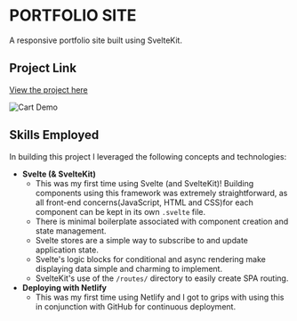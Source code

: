 # PORTFOLIO SITE

A responsive portfolio site built using SvelteKit.

## Project Link

[View the project here](https://alexcodes.co.uk)

![Cart Demo](https://i.imgur.com/6eJXFmM.gif 'Cart Demo')

## Skills Employed

In building this project I leveraged the following concepts and technologies:

- **Svelte (& SvelteKit)**
  - This was my first time using Svelte (and SvelteKit)! Building components using this framework was extremely straightforward, as all front-end concerns(JavaScript, HTML and CSS)for each component can be kept in its own `.svelte` file.
  - There is minimal boilerplate associated with component creation and state management.
  - Svelte stores are a simple way to subscribe to and update application state.
  - Svelte's logic blocks for conditional and async rendering make displaying data simple and charming to implement.
  - SvelteKit's use of the `/routes/` directory to easily create SPA routing.
- **Deploying with Netlify**
  - This was my first time using Netlify and I got to grips with using this in conjunction with GitHub for continuous deployment.

